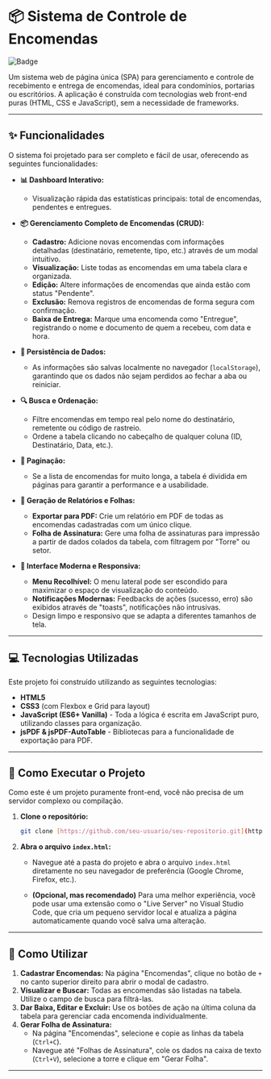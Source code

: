 # 📦 Sistema de Controle de Encomendas

![Badge](https://img.shields.io/badge/status-conclu%C3%ADdo-brightgreen)

Um sistema web de página única (SPA) para gerenciamento e controle de recebimento e entrega de encomendas, ideal para condomínios, portarias ou escritórios. A aplicação é construída com tecnologias web front-end puras (HTML, CSS e JavaScript), sem a necessidade de frameworks.

---

## ✨ Funcionalidades

O sistema foi projetado para ser completo e fácil de usar, oferecendo as seguintes funcionalidades:

* **📊 Dashboard Interativo:**
    * Visualização rápida das estatísticas principais: total de encomendas, pendentes e entregues.

* **📦 Gerenciamento Completo de Encomendas (CRUD):**
    * **Cadastro:** Adicione novas encomendas com informações detalhadas (destinatário, remetente, tipo, etc.) através de um modal intuitivo.
    * **Visualização:** Liste todas as encomendas em uma tabela clara e organizada.
    * **Edição:** Altere informações de encomendas que ainda estão com status "Pendente".
    * **Exclusão:** Remova registros de encomendas de forma segura com confirmação.
    * **Baixa de Entrega:** Marque uma encomenda como "Entregue", registrando o nome e documento de quem a recebeu, com data e hora.

* **💾 Persistência de Dados:**
    * As informações são salvas localmente no navegador (`localStorage`), garantindo que os dados não sejam perdidos ao fechar a aba ou reiniciar.

* **🔍 Busca e Ordenação:**
    * Filtre encomendas em tempo real pelo nome do destinatário, remetente ou código de rastreio.
    * Ordene a tabela clicando no cabeçalho de qualquer coluna (ID, Destinatário, Data, etc.).

* **📄 Paginação:**
    * Se a lista de encomendas for muito longa, a tabela é dividida em páginas para garantir a performance e a usabilidade.

* **📑 Geração de Relatórios e Folhas:**
    * **Exportar para PDF:** Crie um relatório em PDF de todas as encomendas cadastradas com um único clique.
    * **Folha de Assinatura:** Gere uma folha de assinaturas para impressão a partir de dados colados da tabela, com filtragem por "Torre" ou setor.

* **🎨 Interface Moderna e Responsiva:**
    * **Menu Recolhível:** O menu lateral pode ser escondido para maximizar o espaço de visualização do conteúdo.
    * **Notificações Modernas:** Feedbacks de ações (sucesso, erro) são exibidos através de "toasts", notificações não intrusivas.
    * Design limpo e responsivo que se adapta a diferentes tamanhos de tela.

---

## 💻 Tecnologias Utilizadas

Este projeto foi construído utilizando as seguintes tecnologias:

* **HTML5**
* **CSS3** (com Flexbox e Grid para layout)
* **JavaScript (ES6+ Vanilla)** - Toda a lógica é escrita em JavaScript puro, utilizando classes para organização.
* **jsPDF & jsPDF-AutoTable** - Bibliotecas para a funcionalidade de exportação para PDF.

---

## 🚀 Como Executar o Projeto

Como este é um projeto puramente front-end, você não precisa de um servidor complexo ou compilação.

1.  **Clone o repositório:**
    ```bash
    git clone [https://github.com/seu-usuario/seu-repositorio.git](https://github.com/seu-usuario/seu-repositorio.git)
    ```

2.  **Abra o arquivo `index.html`:**
    * Navegue até a pasta do projeto e abra o arquivo `index.html` diretamente no seu navegador de preferência (Google Chrome, Firefox, etc.).

    * **(Opcional, mas recomendado)** Para uma melhor experiência, você pode usar uma extensão como o "Live Server" no Visual Studio Code, que cria um pequeno servidor local e atualiza a página automaticamente quando você salva uma alteração.

---

## 📖 Como Utilizar

1.  **Cadastrar Encomendas:** Na página "Encomendas", clique no botão de `+` no canto superior direito para abrir o modal de cadastro.
2.  **Visualizar e Buscar:** Todas as encomendas são listadas na tabela. Utilize o campo de busca para filtrá-las.
3.  **Dar Baixa, Editar e Excluir:** Use os botões de ação na última coluna da tabela para gerenciar cada encomenda individualmente.
4.  **Gerar Folha de Assinatura:**
    * Na página "Encomendas", selecione e copie as linhas da tabela (`Ctrl+C`).
    * Navegue até "Folhas de Assinatura", cole os dados na caixa de texto (`Ctrl+V`), selecione a torre e clique em "Gerar Folha".

---
